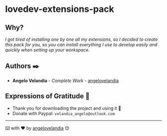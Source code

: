 # lovedev-extensions-pack

## Why?

_I got tired of installing one by one all my extensions, so I decided to create this pack for you, so you can install everything I use to develop easily and quickly when setting up your workspace._

## Authors ✒️

* **Angelo Velandia** - *Complete Work* - [angelovelandia](https://github.com/angelovelandia)

## Expressions of Gratitude 🎁

* Thank you for downloading the project and using it 📢
* Donate with Paypal: `velandia_angelo@outlook.com`

---
⌨️ with ❤️ by [angelovelandia](https://github.com/angelovelandia) 😊
